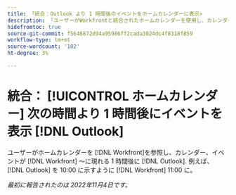 ```yaml
---
title: 「統合：Outlook より 1 時間後のイベントをホームカレンダーに表示»
description: 「ユーザーがWorkfrontと統合されたホームカレンダーを使用し、カレンダーを表示すると、Outlook で表示されるよりも 1 時間後にWorkfrontでイベントが表示されます。 例えば、Outlook で 10:00 と表示されるイベントは、Workfrontで 11:00 と表示されます。
hidefromtoc: true
source-git-commit: f5646872d94a95986ff2cada3024dc4f8318f859
workflow-type: tm+mt
source-wordcount: '102'
ht-degree: 3%

---
```



# 統合： [!UICONTROL ホームカレンダー] 次の時間より 1 時間後にイベントを表示 [!DNL Outlook]

ユーザーがホームカレンダーを [!DNL Workfront]を参照し、カレンダー、イベントが [!DNL Workfront] ～に現れる 1 時間後に [!DNL Outlook]. 例えば、 [!DNL Outlook] を 10:00 に示すように [!DNL Workfront] 11:00 に。

_最初に報告されたのは 2022年11月4日です。_

